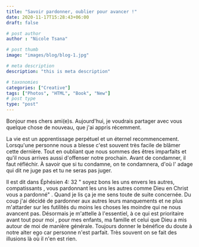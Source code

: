 ```yaml
---
title: "Savoir pardonner, oublier pour avancer !"
date: 2020-11-17T15:28:43+06:00
draft: false

# post author
author : "Nicole Tsana"

# post thumb
image: "images/blog/blog-1.jpg"

# meta description
description: "this is meta description"

# taxonomies
categories: ["Creative"]
tags: ["Photos", "HTML", "Book", "New"]
# post type
type: "post"
---
```


Bonjour mes chers ami(e)s. Aujourd'hui,  je voudrais partager avec vous quelque chose de nouveau, que j'ai appris récemment. 

La vie est un apprentissage perpétuel et un éternel recommencement. Lorsqu'une personne nous a blesse c'est souvent très facile de blâmer cette dernière. Tout en oubliant que nous sommes des êtres imparfaits et qu'il nous arrives aussi d'offenser notre prochain. Avant de condamner, il faut réfléchir. À savoir que si tu condamne, on te condamnera, d'où l' adage qui dit ne juge pas et tu ne seras pas juger. 

Il est dit dans Éphésien 4: 32 " soyez bons les uns envers les autres, compatissants , vous pardonnant les uns les autres comme Dieu en Christ vous a pardonné" . Quand je lis ça je me sens toute de suite concernée.  Du coup j'ai décidé de pardonner aux autres leurs manquements et ne plus m'attarder sur les futilités du moins les choses les moindre qui ne nous avancent pas. Désormais je m'attelle à l'essentiel, à ce qui est prioritaire avant tout pour moi , pour mes enfants, ma famille et celui que Dieu a mis autour de moi de manière générale. Toujours donner le bénéfice du doute à notre alter ego car personne n'est parfait. Très souvent on se fait des illusions là où il n'en est rien.
